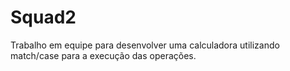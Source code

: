 # Squad2

Trabalho em equipe para desenvolver uma calculadora utilizando match/case para a execução das operações.
